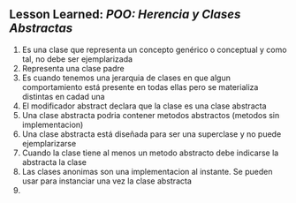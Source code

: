 ## Lesson Learned: *POO: Herencia y Clases Abstractas*
1. Es una clase que representa un concepto genérico o conceptual y como tal, no debe ser ejemplarizada
2. Representa una clase padre
3. Es cuando tenemos una jerarquia de clases en que algun comportamiento está presente en todas ellas pero se materializa distintas en cadad una
4. El modificador abstract declara que la clase es una clase abstracta
5. Una clase abstracta podria contener metodos abstractos (metodos sin implementacion)
6. Una clase abstracta está diseñada para ser una superclase y no puede ejemplarizarse
7. Cuando la clase tiene al menos un metodo abstracto debe indicarse la abstracta la clase
8. Las clases anonimas son una implementacion al instante. Se pueden usar para instanciar una vez la clase abstracta
9. 